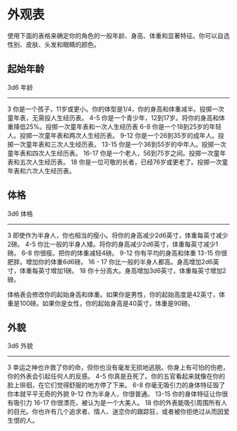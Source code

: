  

# 外观表

使用下面的表格来确定你的角色的一般年龄、身高、体重和显著特征。你可以自选性别、皮肤、头发和眼睛的颜色。

## 起始年龄

  3d6     年龄
  ------- -------------------------------------------------------------------------------------------------
  3       你是一个孩子，11岁或更小。你的体型是1/4，你的身高和体重减半。投掷一次童年表，无需投人生经历表。
  4-5     你是一个青少年，12到17岁。将你的身高和体重降低25%。投掷一次童年表和一次人生经历表
  6-8     你是一个18到25岁的年轻人。投掷一次童年表和两次人生经历表。
  9-12    你是一个26到35岁的成年人。投掷一次童年表和三次人生经历表。
  13-15   你是一个36到55岁的中年人。投掷一次童年表和四次人生经历表。
  16-17   你是一个老人，56到75岁之间。投掷一次童年表和五次人生经历表。
  18      你是一位可敬的长者，已经76岁或更老了。投掷一次童年表和六次人生经历表。

## 体格

  3d6       体格
  --------- ----------------------------------------------------------------------------
  3         即使作为半身人，你也相当的瘦小。将你的身高减少2d6英寸，体重每英寸减少2磅。
  4-5       你比一般的半身人矮。将你的身高减少2d6英寸，体重每英寸减少1磅。
  6-8       你很瘦。把你的体重减轻4磅。
  9-12      你有平均的身高和体重
  13-15     你很肥胖。增加你的体重6d6磅。
  16 - 17   你比一般的半身人都高。身高增加2d6英寸，体重每英寸增加1磅。
  18        你十分高大。身高增加3d6英寸，体重每英寸增加2磅。

体格表会修改你的起始身高和体重。如果你是男性，你的起始高度是42英寸，体重是100磅。如果你是女性，你的起始身高是40英寸，体重是90磅。

## 外貌

  3d6     外貌
  ------- ------------------------------------------------------------------------------------------------------------
  3       幸运之神也许救了你的命，但你也没有毫发无损地逃脱。你身上有可怕的伤疤，你的外表会引起任何人的反感。
  4-5     你真是丑死了。你的五官看起来就像在你的脸上徘徊，在它们觉得舒服的地方停了下来。
  6-8     你毫无吸引力的身体特征毁了你本就平平无奇的外貌
  9-12    作为半身人，你很普通。
  13-15   你的身体特征让你很有吸引力
  16-17   你很漂亮，被认为是一个大美人。
  18      你的外表能吸引周围所有人的目光。你也许有几个追求者、情人、迷恋你的跟踪狂，或者被你拒绝过从而因爱生恨的人。
